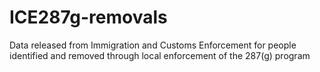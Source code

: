 # ICE287g-removals
Data released from Immigration and Customs Enforcement for people identified and removed through local enforcement of the 287(g) program
